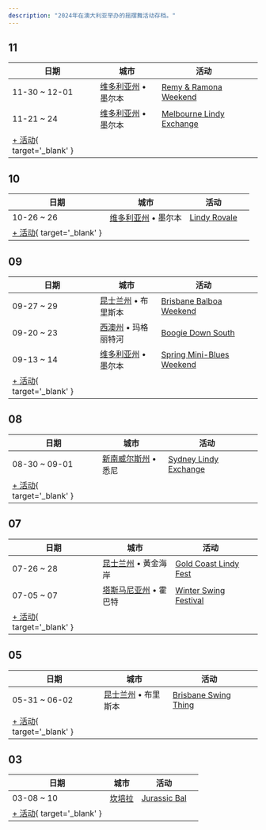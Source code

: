 ```yaml
---
description: "2024年在澳大利亚举办的摇摆舞活动存档。"
---
```


## 11

| 日期 | 城市 | 活动 | |
| --- | --- | --- | --- |
| 11-30 ~ 12-01 | [维多利亚州](by_city.md#victoria) • 墨尔本 | [Remy & Ramona Weekend](remy-n-ramona-weekend-2024.md) |  |
| 11-21 ~ 24 | [维多利亚州](by_city.md#victoria) • 墨尔本 | [Melbourne Lindy Exchange](melbourne-lindy-exchange-2024.md) |  |
| [+ 活动](https://github.com/swingdance/events/issues/new?assignees=&labels=add+event&projects=&template=02-add_entity.yml&title=%5B2024%2Fen_AU%5D%20%3CName%3E&region=en_AU&province=&city=&org_id=&date_starts=2024-11-&date_ends=2024-11-){ target='_blank' }

## 10

| 日期 | 城市 | 活动 | |
| --- | --- | --- | --- |
| 10-26 ~ 26 | [维多利亚州](by_city.md#victoria) • 墨尔本 | [Lindy Rovale](lindy-rovale-2024.md) |  |
| [+ 活动](https://github.com/swingdance/events/issues/new?assignees=&labels=add+event&projects=&template=02-add_entity.yml&title=%5B2024%2Fen_AU%5D%20%3CName%3E&region=en_AU&province=&city=&org_id=&date_starts=2024-10-&date_ends=2024-10-){ target='_blank' }

## 09

| 日期 | 城市 | 活动 | |
| --- | --- | --- | --- |
| 09-27 ~ 29 | [昆士兰州](by_city.md#queensland) • 布里斯本 | [Brisbane Balboa Weekend](brisbane-balboa-weekend-2024.md) |  |
| 09-20 ~ 23 | [西澳州](by_city.md#western-australia) • 玛格丽特河 | [Boogie Down South](boogie-down-south-2024.md) |  |
| 09-13 ~ 14 | [维多利亚州](by_city.md#victoria) • 墨尔本 | [Spring Mini-Blues Weekend](spring-mini-blues-weekend-2024.md) |  |
| [+ 活动](https://github.com/swingdance/events/issues/new?assignees=&labels=add+event&projects=&template=02-add_entity.yml&title=%5B2024%2Fen_AU%5D%20%3CName%3E&region=en_AU&province=&city=&org_id=&date_starts=2024-09-&date_ends=2024-09-){ target='_blank' }

## 08

| 日期 | 城市 | 活动 | |
| --- | --- | --- | --- |
| 08-30 ~ 09-01 | [新南威尔斯州](by_city.md#new-south-wales) • 悉尼 | [Sydney Lindy Exchange](sydney-lindy-exchange-2024.md) |  |
| [+ 活动](https://github.com/swingdance/events/issues/new?assignees=&labels=add+event&projects=&template=02-add_entity.yml&title=%5B2024%2Fen_AU%5D%20%3CName%3E&region=en_AU&province=&city=&org_id=&date_starts=2024-08-&date_ends=2024-08-){ target='_blank' }

## 07

| 日期 | 城市 | 活动 | |
| --- | --- | --- | --- |
| 07-26 ~ 28 | [昆士兰州](by_city.md#queensland) • 黃金海岸 | [Gold Coast Lindy Fest](gold-coast-lindy-fest-2024.md) |  |
| 07-05 ~ 07 | [塔斯马尼亚州](by_city.md#tasmania) • 霍巴特 | [Winter Swing Festival](winter-swing-festival-2024.md) |  |
| [+ 活动](https://github.com/swingdance/events/issues/new?assignees=&labels=add+event&projects=&template=02-add_entity.yml&title=%5B2024%2Fen_AU%5D%20%3CName%3E&region=en_AU&province=&city=&org_id=&date_starts=2024-07-&date_ends=2024-07-){ target='_blank' }

## 05

| 日期 | 城市 | 活动 | |
| --- | --- | --- | --- |
| 05-31 ~ 06-02 | [昆士兰州](by_city.md#queensland) • 布里斯本 | [Brisbane Swing Thing](brisbane-swing-thing-2024.md) |  |
| [+ 活动](https://github.com/swingdance/events/issues/new?assignees=&labels=add+event&projects=&template=02-add_entity.yml&title=%5B2024%2Fen_AU%5D%20%3CName%3E&region=en_AU&province=&city=&org_id=&date_starts=2024-05-&date_ends=2024-05-){ target='_blank' }

## 03

| 日期 | 城市 | 活动 | |
| --- | --- | --- | --- |
| 03-08 ~ 10 | [坎培拉](by_city.md#canberra) | [Jurassic Bal](jurassic-bal-2024.md) |  |
| [+ 活动](https://github.com/swingdance/events/issues/new?assignees=&labels=add+event&projects=&template=02-add_entity.yml&title=%5B2024%2Fen_AU%5D%20%3CName%3E&region=en_AU&province=&city=&org_id=&date_starts=2024-03-&date_ends=2024-03-){ target='_blank' }
